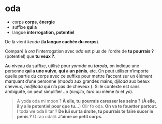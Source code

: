 # oda
- corps **corps**, **énergie**
- suffixe **qui a**
- langue **interrogation, potentiel**

De là vient *keoda* (**la langue cachée du corps**).

Comparé à *ora* l'interrogation avec *oda* est plus de l'ordre de **tu pourrais ?** (potentiel) que **tu veux ?**.

Au niveau du suffixe, utilisé pour *yonoda* ou *taroda*, on indique une personne **qui a une vulve**, **qui a un pénis**, etc. On peut utiliser n’importe quelle partie du corps avec ce suffixe pour mettre l’accent sur un élément marquant d’une personne (*maoda* aux grandes mains, *djiloda* aux beaux cheveux, *nedjiloda* qui n’a pas de cheveux ). Si le contexte est sans ambiguïté, on peut simplifier *..o* (*nedjilo*, *taro* ou même *to* et *yo*).

> A yoda oda mi moon ? **À elle, tu pourrais caresser les seins ?** (**À elle, il y a le potentiel pour que tu…**)
> Olir fo oda. **On va te fouetter partout.**
> I toda we oda li tar ? **De lui sur ta droite, tu pourrais te faire sucer le pénis ?**
> O rao odalil. **J’aime ce petit corps.**